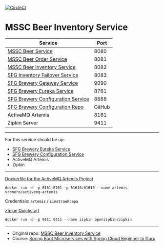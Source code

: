 [![CircleCI](https://circleci.com/gh/Shterneregen/mssc-beer-inventory-service.svg?style=svg)](https://circleci.com/gh/Shterneregen/mssc-beer-inventory-service)
# MSSC Beer Inventory Service

| Service                                                                                    | Port   |
| ------------------------------------------------------------------------------------------ |--------|
| [MSSC Beer Service](https://github.com/Shterneregen/mssc-beer-service)                     | 8080   |
| [MSSC Beer Order Service](https://github.com/Shterneregen/mssc-beer-order-service)         | 8081   |
| [MSSC Beer Inventory Service](https://github.com/Shterneregen/mssc-beer-inventory-service) | 8082   |
| [SFG Inventory Failover Service](https://github.com/Shterneregen/mssc-inventory-failover)  | 8083   |
| [SFG Brewery Gateway Service](https://github.com/Shterneregen/mssc-brewery-gateway)        | 9090   |
| [SFG Brewery Eureka Service](https://github.com/Shterneregen/mssc-brewery-eureka)          | 8761   |
| [SFG Brewery Configuration Service](https://github.com/Shterneregen/mssc-config-server)    | 8888   |
| [SFG Brewery Configuration Repo](https://github.com/Shterneregen/mssc-brewery-config-repo) | GitHub |
| ActiveMQ Artemis                                                                           | 8161   |
| Zipkin Server                                                                              | 9411   |

---
For this service should be up:
* [SFG Brewery Eureka Service](https://github.com/Shterneregen/mssc-brewery-eureka)
* [SFG Brewery Configuration Service](https://github.com/Shterneregen/mssc-config-server)
* ActiveMQ Artemis
* Zipkin

---
[Dockerfile for the ActiveMQ Artemis Project](https://github.com/vromero/activemq-artemis-docker)
```console
docker run -d -p 8161:8161 -p 61616:61616 --name artemis vromero/activemq-artemis
``` 
Credentials: `artemis` / `simetraehcapa`

[Zipkin Quickstart](https://zipkin.io/pages/quickstart)
```console
docker run -d -p 9411:9411 --name zipkin openzipkin/zipkin
``` 

---
* Original repo:
[MSSC Beer Inventory Service](https://github.com/springframeworkguru/mssc-beer-inventory-service)
* Course: 
[Spring Boot Microservices with Spring Cloud Beginner to Guru](https://www.udemy.com/course/spring-boot-microservices-with-spring-cloud-beginner-to-guru/)